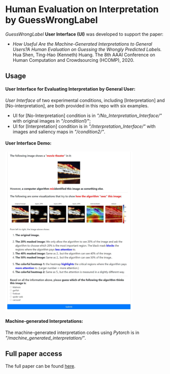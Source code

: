 # Human Evaluation on Interpretation by GuessWrongLabel


*GuessWrongLabel* **User Interface (UI)** was developed to support the paper:

* *How Useful Are the Machine-Generated Interpretations to General Users?A Human Evaluation on Guessing the Wrongly Predicted Labels.*
  Hua Shen, Ting-Hao (Kenneth) Huang.
  The 8th AAAI Conference on Human Computation and Crowdsourcing (HCOMP), 2020.

## Usage

####  User Interface for Evaluating Interpretation by General User:
*User Interface* of two experimental conditions, including [Interpretation] and [No-interpretation], are both provided in this repo with six examples.
* UI for [No-Interpretation] condition is in *"/No_Interpretation_Interface/"* with original images in *"/condition1/"*;
* UI for [Interpretation] condition is in *"/Interpretation_Interface/"* with images and saliency maps in *"/condition2/"*.

####  User Interface Demo:


<img src="UI_Interface_Long.png" alt="drawing" width="400"/>

<!-- ![UI](UI_Interface_Long.png) -->
<!-- <object data="https://github.com/huashen218/GuessWrongLabel/blob/master/UI_Interface_Demo.pdf" type="application/pdf" width="700px" height="700px">
    <embed src="https://github.com/huashen218/GuessWrongLabel/blob/master/UI_Interface_Demo.pdf">
        <p>This browser does not support PDFs. Please download the PDF to view it: <a href="https://github.com/huashen218/GuessWrongLabel/blob/master/UI_Interface_Demo.pdf">Download PDF</a>.</p>
    </embed>
</object> -->

####  Machine-generated Interpretations:
The machine-generated interpretation codes using *Pytorch* is in *"/machine_generated_interpretation/"*.


## Full paper access

The full paper can be found
[here](https://github.com/huashen218/GuessWrongLabel/tree/master).